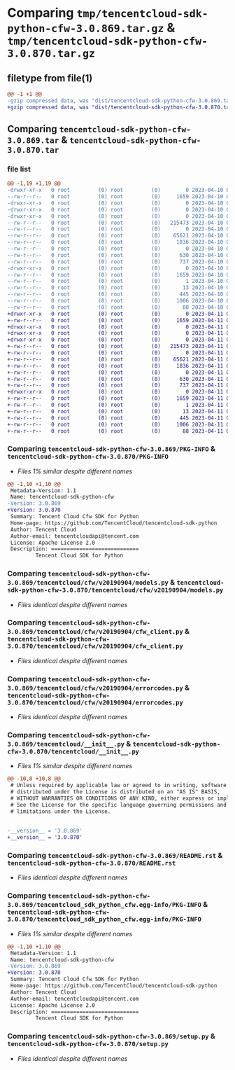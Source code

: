 # Comparing `tmp/tencentcloud-sdk-python-cfw-3.0.869.tar.gz` & `tmp/tencentcloud-sdk-python-cfw-3.0.870.tar.gz`

## filetype from file(1)

```diff
@@ -1 +1 @@
-gzip compressed data, was "dist/tencentcloud-sdk-python-cfw-3.0.869.tar", last modified: Mon Apr 10 02:57:50 2023, max compression
+gzip compressed data, was "dist/tencentcloud-sdk-python-cfw-3.0.870.tar", last modified: Tue Apr 11 03:26:15 2023, max compression
```

## Comparing `tencentcloud-sdk-python-cfw-3.0.869.tar` & `tencentcloud-sdk-python-cfw-3.0.870.tar`

### file list

```diff
@@ -1,19 +1,19 @@
-drwxr-xr-x   0 root         (0) root         (0)        0 2023-04-10 02:57:50.000000 tencentcloud-sdk-python-cfw-3.0.869/
--rw-r--r--   0 root         (0) root         (0)     1659 2023-04-10 02:57:50.000000 tencentcloud-sdk-python-cfw-3.0.869/PKG-INFO
-drwxr-xr-x   0 root         (0) root         (0)        0 2023-04-10 02:57:50.000000 tencentcloud-sdk-python-cfw-3.0.869/tencentcloud/
-drwxr-xr-x   0 root         (0) root         (0)        0 2023-04-10 02:57:50.000000 tencentcloud-sdk-python-cfw-3.0.869/tencentcloud/cfw/
-drwxr-xr-x   0 root         (0) root         (0)        0 2023-04-10 02:57:50.000000 tencentcloud-sdk-python-cfw-3.0.869/tencentcloud/cfw/v20190904/
--rw-r--r--   0 root         (0) root         (0)   215473 2023-04-10 02:57:50.000000 tencentcloud-sdk-python-cfw-3.0.869/tencentcloud/cfw/v20190904/models.py
--rw-r--r--   0 root         (0) root         (0)        0 2023-04-10 02:57:50.000000 tencentcloud-sdk-python-cfw-3.0.869/tencentcloud/cfw/v20190904/__init__.py
--rw-r--r--   0 root         (0) root         (0)    65621 2023-04-10 02:57:50.000000 tencentcloud-sdk-python-cfw-3.0.869/tencentcloud/cfw/v20190904/cfw_client.py
--rw-r--r--   0 root         (0) root         (0)     1836 2023-04-10 02:57:50.000000 tencentcloud-sdk-python-cfw-3.0.869/tencentcloud/cfw/v20190904/errorcodes.py
--rw-r--r--   0 root         (0) root         (0)        0 2023-04-10 02:57:50.000000 tencentcloud-sdk-python-cfw-3.0.869/tencentcloud/cfw/__init__.py
--rw-r--r--   0 root         (0) root         (0)      630 2023-04-10 02:57:50.000000 tencentcloud-sdk-python-cfw-3.0.869/tencentcloud/__init__.py
--rw-r--r--   0 root         (0) root         (0)      737 2023-04-10 02:57:50.000000 tencentcloud-sdk-python-cfw-3.0.869/README.rst
-drwxr-xr-x   0 root         (0) root         (0)        0 2023-04-10 02:57:50.000000 tencentcloud-sdk-python-cfw-3.0.869/tencentcloud_sdk_python_cfw.egg-info/
--rw-r--r--   0 root         (0) root         (0)     1659 2023-04-10 02:57:50.000000 tencentcloud-sdk-python-cfw-3.0.869/tencentcloud_sdk_python_cfw.egg-info/PKG-INFO
--rw-r--r--   0 root         (0) root         (0)        1 2023-04-10 02:57:50.000000 tencentcloud-sdk-python-cfw-3.0.869/tencentcloud_sdk_python_cfw.egg-info/dependency_links.txt
--rw-r--r--   0 root         (0) root         (0)       13 2023-04-10 02:57:50.000000 tencentcloud-sdk-python-cfw-3.0.869/tencentcloud_sdk_python_cfw.egg-info/top_level.txt
--rw-r--r--   0 root         (0) root         (0)      445 2023-04-10 02:57:50.000000 tencentcloud-sdk-python-cfw-3.0.869/tencentcloud_sdk_python_cfw.egg-info/SOURCES.txt
--rw-r--r--   0 root         (0) root         (0)     1006 2023-04-10 02:57:50.000000 tencentcloud-sdk-python-cfw-3.0.869/setup.py
--rw-r--r--   0 root         (0) root         (0)       88 2023-04-10 02:57:50.000000 tencentcloud-sdk-python-cfw-3.0.869/setup.cfg
+drwxr-xr-x   0 root         (0) root         (0)        0 2023-04-11 03:26:15.000000 tencentcloud-sdk-python-cfw-3.0.870/
+-rw-r--r--   0 root         (0) root         (0)     1659 2023-04-11 03:26:15.000000 tencentcloud-sdk-python-cfw-3.0.870/PKG-INFO
+drwxr-xr-x   0 root         (0) root         (0)        0 2023-04-11 03:26:15.000000 tencentcloud-sdk-python-cfw-3.0.870/tencentcloud/
+drwxr-xr-x   0 root         (0) root         (0)        0 2023-04-11 03:26:15.000000 tencentcloud-sdk-python-cfw-3.0.870/tencentcloud/cfw/
+drwxr-xr-x   0 root         (0) root         (0)        0 2023-04-11 03:26:15.000000 tencentcloud-sdk-python-cfw-3.0.870/tencentcloud/cfw/v20190904/
+-rw-r--r--   0 root         (0) root         (0)   215473 2023-04-11 03:26:14.000000 tencentcloud-sdk-python-cfw-3.0.870/tencentcloud/cfw/v20190904/models.py
+-rw-r--r--   0 root         (0) root         (0)        0 2023-04-11 03:26:14.000000 tencentcloud-sdk-python-cfw-3.0.870/tencentcloud/cfw/v20190904/__init__.py
+-rw-r--r--   0 root         (0) root         (0)    65621 2023-04-11 03:26:14.000000 tencentcloud-sdk-python-cfw-3.0.870/tencentcloud/cfw/v20190904/cfw_client.py
+-rw-r--r--   0 root         (0) root         (0)     1836 2023-04-11 03:26:14.000000 tencentcloud-sdk-python-cfw-3.0.870/tencentcloud/cfw/v20190904/errorcodes.py
+-rw-r--r--   0 root         (0) root         (0)        0 2023-04-11 03:26:14.000000 tencentcloud-sdk-python-cfw-3.0.870/tencentcloud/cfw/__init__.py
+-rw-r--r--   0 root         (0) root         (0)      630 2023-04-11 03:26:14.000000 tencentcloud-sdk-python-cfw-3.0.870/tencentcloud/__init__.py
+-rw-r--r--   0 root         (0) root         (0)      737 2023-04-11 03:26:14.000000 tencentcloud-sdk-python-cfw-3.0.870/README.rst
+drwxr-xr-x   0 root         (0) root         (0)        0 2023-04-11 03:26:15.000000 tencentcloud-sdk-python-cfw-3.0.870/tencentcloud_sdk_python_cfw.egg-info/
+-rw-r--r--   0 root         (0) root         (0)     1659 2023-04-11 03:26:15.000000 tencentcloud-sdk-python-cfw-3.0.870/tencentcloud_sdk_python_cfw.egg-info/PKG-INFO
+-rw-r--r--   0 root         (0) root         (0)        1 2023-04-11 03:26:15.000000 tencentcloud-sdk-python-cfw-3.0.870/tencentcloud_sdk_python_cfw.egg-info/dependency_links.txt
+-rw-r--r--   0 root         (0) root         (0)       13 2023-04-11 03:26:15.000000 tencentcloud-sdk-python-cfw-3.0.870/tencentcloud_sdk_python_cfw.egg-info/top_level.txt
+-rw-r--r--   0 root         (0) root         (0)      445 2023-04-11 03:26:15.000000 tencentcloud-sdk-python-cfw-3.0.870/tencentcloud_sdk_python_cfw.egg-info/SOURCES.txt
+-rw-r--r--   0 root         (0) root         (0)     1006 2023-04-11 03:26:14.000000 tencentcloud-sdk-python-cfw-3.0.870/setup.py
+-rw-r--r--   0 root         (0) root         (0)       88 2023-04-11 03:26:15.000000 tencentcloud-sdk-python-cfw-3.0.870/setup.cfg
```

### Comparing `tencentcloud-sdk-python-cfw-3.0.869/PKG-INFO` & `tencentcloud-sdk-python-cfw-3.0.870/PKG-INFO`

 * *Files 1% similar despite different names*

```diff
@@ -1,10 +1,10 @@
 Metadata-Version: 1.1
 Name: tencentcloud-sdk-python-cfw
-Version: 3.0.869
+Version: 3.0.870
 Summary: Tencent Cloud Cfw SDK for Python
 Home-page: https://github.com/TencentCloud/tencentcloud-sdk-python
 Author: Tencent Cloud
 Author-email: tencentcloudapi@tencent.com
 License: Apache License 2.0
 Description: ============================
         Tencent Cloud SDK for Python
```

### Comparing `tencentcloud-sdk-python-cfw-3.0.869/tencentcloud/cfw/v20190904/models.py` & `tencentcloud-sdk-python-cfw-3.0.870/tencentcloud/cfw/v20190904/models.py`

 * *Files identical despite different names*

### Comparing `tencentcloud-sdk-python-cfw-3.0.869/tencentcloud/cfw/v20190904/cfw_client.py` & `tencentcloud-sdk-python-cfw-3.0.870/tencentcloud/cfw/v20190904/cfw_client.py`

 * *Files identical despite different names*

### Comparing `tencentcloud-sdk-python-cfw-3.0.869/tencentcloud/cfw/v20190904/errorcodes.py` & `tencentcloud-sdk-python-cfw-3.0.870/tencentcloud/cfw/v20190904/errorcodes.py`

 * *Files identical despite different names*

### Comparing `tencentcloud-sdk-python-cfw-3.0.869/tencentcloud/__init__.py` & `tencentcloud-sdk-python-cfw-3.0.870/tencentcloud/__init__.py`

 * *Files 1% similar despite different names*

```diff
@@ -10,8 +10,8 @@
 # Unless required by applicable law or agreed to in writing, software
 # distributed under the License is distributed on an "AS IS" BASIS,
 # WITHOUT WARRANTIES OR CONDITIONS OF ANY KIND, either express or implied.
 # See the License for the specific language governing permissions and
 # limitations under the License.
 
 
-__version__ = '3.0.869'
+__version__ = '3.0.870'
```

### Comparing `tencentcloud-sdk-python-cfw-3.0.869/README.rst` & `tencentcloud-sdk-python-cfw-3.0.870/README.rst`

 * *Files identical despite different names*

### Comparing `tencentcloud-sdk-python-cfw-3.0.869/tencentcloud_sdk_python_cfw.egg-info/PKG-INFO` & `tencentcloud-sdk-python-cfw-3.0.870/tencentcloud_sdk_python_cfw.egg-info/PKG-INFO`

 * *Files 1% similar despite different names*

```diff
@@ -1,10 +1,10 @@
 Metadata-Version: 1.1
 Name: tencentcloud-sdk-python-cfw
-Version: 3.0.869
+Version: 3.0.870
 Summary: Tencent Cloud Cfw SDK for Python
 Home-page: https://github.com/TencentCloud/tencentcloud-sdk-python
 Author: Tencent Cloud
 Author-email: tencentcloudapi@tencent.com
 License: Apache License 2.0
 Description: ============================
         Tencent Cloud SDK for Python
```

### Comparing `tencentcloud-sdk-python-cfw-3.0.869/setup.py` & `tencentcloud-sdk-python-cfw-3.0.870/setup.py`

 * *Files identical despite different names*

